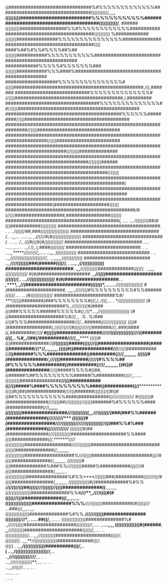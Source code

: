 ((##############################%#%%%%%%%%%%%%%#################################((((((((((/*,,,,***,
(((((((((#########################%%%%%%%%%%%%#######################################(((((((((((/**,
######(((((((((#################%%#%%%%%%%%%%%%###########################################((((((((((
%############(((((((###############%%%%%%%%%%%%%%%##############################################((((
####%##%#%%#%%%%##%##(((((((###########%%%%%%%%%%%##################################################
############%%%%%#%%%%%%%###(((((((###########%%%####%##############################################
###################%%%%%%%%%%%%%%%#(((((###############################################,/((,*#######
###########################%%%%%%%%%%%%%%#(/((((#######################################,*/,#########
##################################%%%%%%%%%%%%%%##//((((############################################
##########################################%%%%%%#########//(((######################################
################################################################//((((##############################
#######################################################################(/((((#######################
##############################################################################(//(((((##############
######################################################################################//((((((######
#############################################################################################//(((((
###################################################################################################(
####################################################################################################
#########################################################################(####################((((((
###############################################/#(*/*/(/*(##################,################(((((((
#########################################(,         ....  ..,*./(((((/((##(#(((###########((((((((((
#####################################.                 .   ..   ..***/(((((/##,###((((((((((((((((((
################################(..        ..,,...     .......,.       ,.(/(///#(#((((((((((((((((((
#############################(.           .. ....                        /.,*.(((#(((#(#((((((((((((
############################*             ..... .......,....           .  ..,/.*/(,.(*,####(((((((((
###########################.  .  ..    ....,,*****/////////****,..         .. ...,.***,(((((((((((((
##########################     . .. ..,,***/////(((((((((((((((///*,.         .,.,,,,,,(((((((((((((
########################*        ..,,*****////(((((((###(######((((//*,     . ...,.*,(/(((((((((((((
########################.       .,,******///((((((((#############((((((*.      ...,,,,((((((((((((((
#(#(###################*      .,,*****//((((####################((((((//,.    ...*//*(((((((((((((((
#(#(###################.   . ,****,.,**//(#######################(((((((*,.......**//(((((((((((((((
#(#####################,   .,,,.,*///****/*/(((#%%%%%%%%%%#%%######(((((/*..... ...*(#((((((((((((((
######################%#/  ****/(((((########(###%%%%%%%%#((/,/*,.**/*(((*,...  . */((((((((((((((((
(#(#####################%,.**///////(((#(####(((###%%%%%######%%%%%#(/,/((*....,//((((((((((((((((((
(#((####################%#**///*,.,* .% .%/###(/((#%%%#################//(/...######(//////(((((((((
((((#(################(**,*////*//(///(#((((/////((#######///,.*###(####((*,#########//*//*********/
#((((((################****/////((((((((((((((///((#######((((,..%#,,/(##(/##########//*///,,,******
(((((#(((##############//**//((((((((#####((((///((##################(####((#########///*//,.,,,,,,,
(((((#((##############///**//(((###########(/**/((#######%%%##############((#########(//*//,,,,,,,,,
((((((#(##############/*,*///(((##########/////(#%%%%##(#%%%%%%##########((##########(//*//,,,,,,,,,
((#(((#(###############***///((#####%%%%#(*(##,((######%##%%%%%%%%%######(%##########(//*//*,,......
(((((((((###############**//(((###########((//((#####%####%%%%%%%%%%####((##########((//************
(((((#((##(##############////((#######(((((((/((#((#((##%%%%%%%%%%%%####(###########((//////////////
#((((((((#(###############///((((##(/((((((((//(((((#######%#%%%%%%####(#############(///*****,,,,,,
((((((((((################///((((((((((**,,,*///((((((/(###(###%%######(##############(/////////****
((((((((#(#################////((((((((//////((((((((((//(((###%%#%###(##############((///////////**
((((((((#(##(###############////((((((((((####################%%####((((#############((/,*******////
((((((((((((#################/////(((((((#########################((((((##############(/,**,,,,,,,,,
((((((((((((##################%**///(((((######################((//#((((##############(/,**,,,,,,,,,
(((((((((#(((#############%###%%**///((((((#####%###########(((////#((((###############/,**,,,,,.,.,
(((((((((((((###############%#%%****//(((((###(##########(((////((/#((((###############/,**,,.,,,,,,
(((((((((((((#((############%#%%(******/(/(((/*(((##(((((///((((((//((((##############((***.,.,.,.,,
((((((((((((((((##############%%#*******///**,,*/***///((((#(#(((((//(((##############((/**,,.,.,.,.
((((((((((((((((##############%%%******////(((((((###########(#(((((///*        ...###((/,*,,,...,,.
(((((((((((((((##############%#%%.**//////(((((###############(((((((((///*,.  .....##((/,**........
(((((((((((((((##############%#  .,*/////(((((###################((((((((//*,.....       ,**....,,,,
(((((((((((((((#(######.         ,,**///(((((((#####################((((((/,.....              ..   
((((((((((((((/..               .,,,*//(((((((((####################((((//.                         
(((((((((.                      .,,,**//((((((((((((((#############(((/*.                           
(((((                         . .,,,***/(((((((((((((##########(((/*,..                             
(                              ...,****/(((((((((((((((((((//***,...                                
                                ..,****///(((((((((////****,... . .                                 
                                 ...,*//////(((((///**,.... .. . .                                  
                                     ...,,*///(///*..  .. .. .                                      
                                          .......        ...                                        
                                     .     . ..                                                     
                                                                                                    
                                                                                                    
                                                                                                    
                                                                                                    
                                                                                                    
                                                                                                    